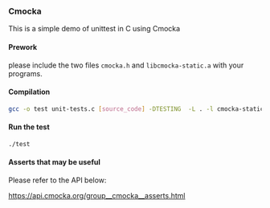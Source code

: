 ### Cmocka 

This is a simple demo of unittest in C using Cmocka

#### Prework

please include the two files `cmocka.h` and `libcmocka-static.a` with your programs.

#### Compilation

```bash
gcc -o test unit-tests.c [source_code] -DTESTING  -L . -l cmocka-static
```

#### Run the test

```bash
./test
```

#### Asserts that may be useful 

Please refer to the API below:

https://api.cmocka.org/group__cmocka__asserts.html